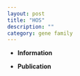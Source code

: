 ```yaml
---
layout: post
title: "HOS"
description: ""
category: gene family
---
```


* **Information**  

* **Publication**  


